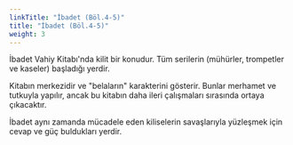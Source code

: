 ```yaml
---
linkTitle: "İbadet (Böl.4-5)"
title: "İbadet (Böl.4-5)"
weight: 3
---
```


İbadet Vahiy Kitabı'nda kilit bir konudur. Tüm serilerin (mühürler, trompetler ve kaseler) başladığı yerdir.

Kitabın merkezidir ve "belaların" karakterini gösterir. Bunlar merhamet ve tutkuyla yapılır, ancak bu kitabın daha ileri çalışmaları sırasında ortaya çıkacaktır.

İbadet aynı zamanda mücadele eden kiliselerin savaşlarıyla yüzleşmek için cevap ve güç buldukları yerdir.